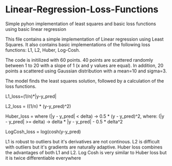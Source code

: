 # Linear-Regression-Loss-Functions
Simple pyhon implementation of least squares and basic loss functions using basic linear regression

This file contains a simple implementation of Linear regression using Least Squares.
It also contains basic implementations of the following loss functions:
L1, L2, Huber, Log-Cosh.

The code is initilized with 60 points. 40 points are scattered randomly between 1 to 20 with a slope of 1 (x and y values are equal).
In addition, 20 points a scattered using Gaussian distribution with a mean=10 and sigma=3.

The model finds the least squares solution, followed by a calculation of the loss functions.

L1_loss=(1/n)*|y-y_pred|

L2_loss = ((1/n) * (y-y_pred)^2)

Huber_loss = where (|y - y_pred| < delta) -> 0.5 * (y - y_pred)^2, where: (|y - y_pred| >= delta) -> delta * |y - y_pred| - 0.5 * delta^2

LogCosh_loss = log(cosh(y-y_pred)


L1 is robust to outliers but it's derivatives are not continous.
L2 is difficult with outliers but it's gradients are naturally adaptive.
Huber loss combines the advantages of both L1 and L2.
Log Cosh is very similar to Huber loss but it is twice differentiable everywhere
